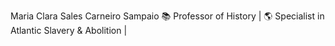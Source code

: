Maria Clara Sales Carneiro Sampaio
📚 Professor of History | 🌎 Specialist in Atlantic Slavery & Abolition |
